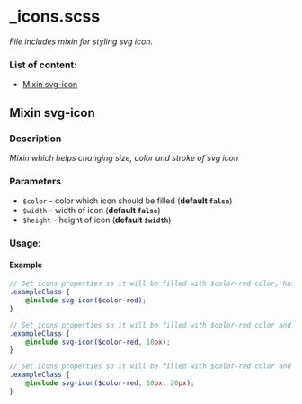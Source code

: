 # _icons.scss
_File includes mixin for styling svg icon._

### List of content:

- [Mixin svg-icon](#mixin-svg-icon)


## Mixin svg-icon

### Description
_Mixin which helps changing size, color and stroke of svg icon_

### Parameters
- `$color` - color which icon should be filled (**default ```false```**)
- `$width` - width of icon (**default ```false```**)
- `$height` - height of icon (**default ```$width```**)

### Usage: 


#### Example
```scss
// Set icons properties so it will be filled with $color-red color, has green stroke and will be 10px width and 20px height.
.exampleClass {
    @include svg-icon($color-red);
}

// Set icons properties so it will be filled with $color-red color and icon size. Height and width of the icon will be 10px
.exampleClass {
    @include svg-icon($color-red, 10px);
}

// Set icons properties so it will be filled with $color-red color and icon size. Height of the icon will be 10px and width 20px
.exampleClass {
    @include svg-icon($color-red, 10px, 20px);
}
```
